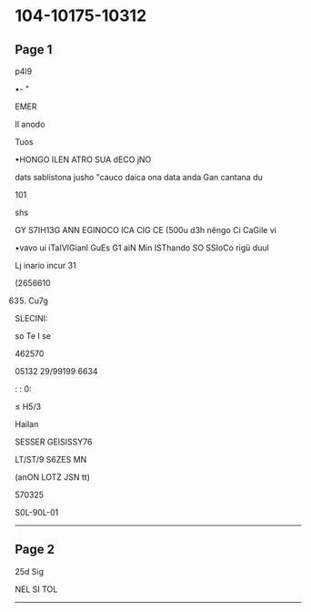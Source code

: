 # 104-10175-10312

## Page 1

p4l9

•- "

EMER

Il anodo

Tuos

•HONGO ILEN ATRO SUA dECO jNO

dats sablistona jusho "cauco daica ona data anda Gan cantana du

101

shs

GY S7IH13G ANN EGINOCO ICA CIG CE (500u d3h nêngo Ci CaGile vi

•vavo ui iTaIVIGianl GuEs G1 aiN Min ISThando SO SSIoCo rigü duul

Lj inario incur 31

(2656610

635. Cu7g

SLECINI:

so Te I se

462570

05132 29/99199 6634

: : 0:

≤ H5/3

Hailan

SESSER GEISISSY76

LT/ST/9 S6ZES MN

(anON LOTZ JSN tt)

570325

S0L-90L-01

---

## Page 2

25d Sig

NEL SI TOL

---

